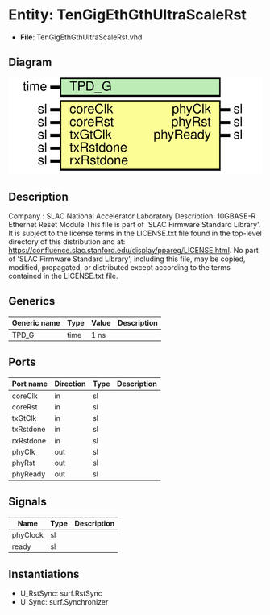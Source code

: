 # Entity: TenGigEthGthUltraScaleRst

- **File**: TenGigEthGthUltraScaleRst.vhd
## Diagram

![Diagram](TenGigEthGthUltraScaleRst.svg "Diagram")
## Description

Company    : SLAC National Accelerator Laboratory
Description: 10GBASE-R Ethernet Reset Module
This file is part of 'SLAC Firmware Standard Library'.
It is subject to the license terms in the LICENSE.txt file found in the
top-level directory of this distribution and at:
   https://confluence.slac.stanford.edu/display/ppareg/LICENSE.html.
No part of 'SLAC Firmware Standard Library', including this file,
may be copied, modified, propagated, or distributed except according to
the terms contained in the LICENSE.txt file.
## Generics

| Generic name | Type | Value | Description |
| ------------ | ---- | ----- | ----------- |
| TPD_G        | time | 1 ns  |             |
## Ports

| Port name | Direction | Type | Description |
| --------- | --------- | ---- | ----------- |
| coreClk   | in        | sl   |             |
| coreRst   | in        | sl   |             |
| txGtClk   | in        | sl   |             |
| txRstdone | in        | sl   |             |
| rxRstdone | in        | sl   |             |
| phyClk    | out       | sl   |             |
| phyRst    | out       | sl   |             |
| phyReady  | out       | sl   |             |
## Signals

| Name     | Type | Description |
| -------- | ---- | ----------- |
| phyClock | sl   |             |
| ready    | sl   |             |
## Instantiations

- U_RstSync: surf.RstSync
- U_Sync: surf.Synchronizer
